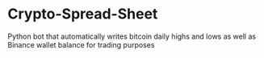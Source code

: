 # Crypto-Spread-Sheet
Python bot that automatically writes bitcoin daily highs and lows as well as Binance wallet balance for trading purposes
